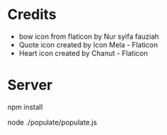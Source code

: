 # Credits

- bow icon from flaticon by Nur syifa fauziah
- Quote icon created by Icon Mela - Flaticon
- Heart icon created by Chanut - Flaticon</a>

# Server

npm install

node ./populate/populate.js
